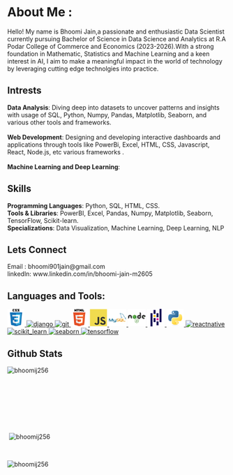 <h3 align="center"></h3>

<h1 align="left"> About Me :</h1>
<p align="left">Hello! My name is Bhoomi Jain,a passionate and enthusiastic Data Scientist  currently pursuing Bachelor of Science in Data Science and Analytics at R.A Podar College of Commerce and Economics (2023-2026).With a strong foundation in Mathematic, Statistics and Machine Learning and a keen interest in AI, I aim to make a meaningful impact in the world of technology by leveraging cutting edge technolgies into practice.
</p>

<h2 align ="Left"> Intrests</h2>
<b>Data Analysis</b>: Diving deep into datasets to uncover patterns and insights with usage of SQL, Python, Numpy, Pandas, Matplotlib, Seaborn, and various other tools and frameworks.
<br><br>
<b>Web Development</b>: Designing and developing interactive dashboards and applications through tools like PowerBi, Excel, HTML, CSS, Javascript, React, Node.js, etc various frameworks .
<br><br>
<b>Machine Learning and Deep Learning</b>:


<h2 align ="left">Skills</h2>
<b>Programming Languages</b>: Python, SQL, HTML, CSS.
<br>
<b>Tools & Libraries</b>: PowerBI, Excel, Pandas, Numpy, Matplotlib, Seaborn, TensorFlow, Scikit-learn.
<br>
<b>Specializations</b>: Data Visualization, Machine Learning, Deep Learning, NLP

<h2>Lets Connect</h2>
Email : bhoomi901jain@gmail.com
<br>
linkedln: www.linkedin.com/in/bhoomi-jain-m2605











<h2 align="left">Languages and Tools:</h2>

<p align="left"> <a href="https://www.w3schools.com/css/" target="_blank" rel="noreferrer"> <img src="https://raw.githubusercontent.com/devicons/devicon/master/icons/css3/css3-original-wordmark.svg" alt="css3" width="40" height="40"/> </a> <a href="https://www.djangoproject.com/" target="_blank" rel="noreferrer"> <img src="https://cdn.worldvectorlogo.com/logos/django.svg" alt="django" width="40" height="40"/> </a> <a href="https://git-scm.com/" target="_blank" rel="noreferrer"> <img src="https://www.vectorlogo.zone/logos/git-scm/git-scm-icon.svg" alt="git" width="40" height="40"/> </a> <a href="https://www.w3.org/html/" target="_blank" rel="noreferrer"> <img src="https://raw.githubusercontent.com/devicons/devicon/master/icons/html5/html5-original-wordmark.svg" alt="html5" width="40" height="40"/> </a> 
<a href="https://developer.mozilla.org/en-US/docs/Web/JavaScript" target="_blank" rel="noreferrer"><img src="https://raw.githubusercontent.com/devicons/devicon/master/icons/javascript/javascript-original.svg" alt="javascript" width="40" height="40"/> </a> <a href="https://www.mysql.com/" target="_blank" rel="noreferrer"> <img src="https://raw.githubusercontent.com/devicons/devicon/master/icons/mysql/mysql-original-wordmark.svg" alt="mysql" width="40" height="40"/> </a> <a href="https://nodejs.org" target="_blank" rel="noreferrer"> <img src="https://raw.githubusercontent.com/devicons/devicon/master/icons/nodejs/nodejs-original-wordmark.svg" alt="nodejs" width="40" height="40"/> </a> <a href="https://pandas.pydata.org/" target="_blank" rel="noreferrer"> 
<img src="https://raw.githubusercontent.com/devicons/devicon/2ae2a900d2f041da66e950e4d48052658d850630/icons/pandas/pandas-original.svg" alt="pandas" width="40" height="40"/> </a> <a href="https://www.python.org" target="_blank" rel="noreferrer"> <img src="https://raw.githubusercontent.com/devicons/devicon/master/icons/python/python-original.svg" alt="python" width="40" height="40"/> </a> <a href="https://reactnative.dev/" target="_blank" rel="noreferrer"> <img src="https://reactnative.dev/img/header_logo.svg" alt="reactnative" width="40" height="40"/> </a> <a href="https://scikit-learn.org/" target="_blank" rel="noreferrer"> <img src="https://upload.wikimedia.org/wikipedia/commons/0/05/Scikit_learn_logo_small.svg" alt="scikit_learn" width="40" height="40"/> </a> <a href="https://seaborn.pydata.org/" target="_blank" rel="noreferrer"> <img src="https://seaborn.pydata.org/_images/logo-mark-lightbg.svg" alt="seaborn" width="40" height="40"/> </a> <a href="https://www.tensorflow.org" target="_blank" rel="noreferrer"> <img src="https://www.vectorlogo.zone/logos/tensorflow/tensorflow-icon.svg" alt="tensorflow" width="40" height="40"/> </a> </p>



Github Stats
-----------------------------------------------------------



<p><img align="left" src="https://github-readme-stats.vercel.app/api/top-langs?username=bhoomij256&show_icons=true&locale=en&layout=compact" alt="bhoomij256"/></p>
<br><br><br><br><br><br><br><br>

<p>&nbsp;<img align="center" src="https://github-readme-stats.vercel.app/api?username=bhoomij256&show_icons=true&locale=en" alt="bhoomij256" /></p>
<br>

<p><img align="center" src="https://github-readme-streak-stats.herokuapp.com/?user=bhoomij256&" alt="bhoomij256" /></p>











